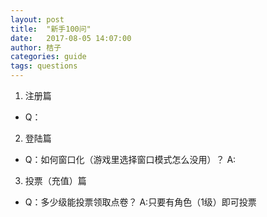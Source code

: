 ```yaml
---
layout: post
title:  "新手100问"
date:   2017-08-05 14:07:00
author: 桔子
categories: guide
tags: questions
---
```



1. 注册篇
* Q：

2. 登陆篇

* Q：如何窗口化（游戏里选择窗口模式怎么没用）？
A:

3. 投票（充值）篇
* Q：多少级能投票领取点卷？
A:只要有角色（1级）即可投票
